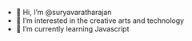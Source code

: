 - 👋 Hi, I’m @suryavaratharajan
- 👀 I’m interested in the creative arts and technology
- 🌱 I’m currently learning Javascript
<!---
suryavaratharajan/suryavaratharajan is a ✨ special ✨ repository because its `README.md` (this file) appears on your GitHub profile.
You can click the Preview link to take a look at your changes.
--->
